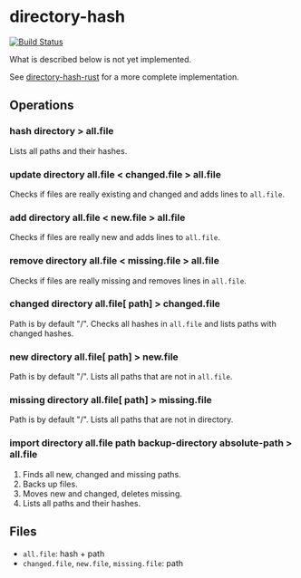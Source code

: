 # directory-hash

[![Build Status](https://travis-ci.org/jakutis/directory-hash.svg)](https://travis-ci.org/jakutis/directory-hash)

What is described below is not yet implemented.

See [directory-hash-rust](https://github.com/jakutis/directory-hash-rust) for a more complete implementation.

## Operations

### hash directory > all.file

Lists all paths and their hashes.

### update directory all.file < changed.file > all.file

Checks if files are really existing and changed and adds lines to `all.file`.

### add directory all.file < new.file > all.file

Checks if files are really new and adds lines to `all.file`.

### remove directory all.file < missing.file > all.file

Checks if files are really missing and removes lines in `all.file`.

### changed directory all.file[ path] > changed.file

Path is by default "/".
Checks all hashes in `all.file` and lists paths with changed hashes.

### new directory all.file[ path] > new.file

Path is by default "/".
Lists all paths that are not in `all.file`.

### missing directory all.file[ path] > missing.file

Path is by default "/".
Lists all paths that are not in directory.

### import directory all.file path backup-directory absolute-path > all.file

1. Finds all new, changed and missing paths.
2. Backs up files.
2. Moves new and changed, deletes missing.
3. Lists all paths and their hashes.

## Files

* `all.file`: hash + path
* `changed.file`, `new.file`, `missing.file`: path

